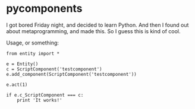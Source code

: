 # pycomponents

I got bored Friday night, and decided to learn Python. And then I found out
about metaprogramming, and made this. So I guess this is kind of cool.

Usage, or something:

```
from entity import *

e = Entity()
c = ScriptComponent('testcomponent')
e.add_component(ScriptComponent('testcomponent'))

e.act(1)

if e.c_ScriptComponent === c:
    print 'It works!'

```
